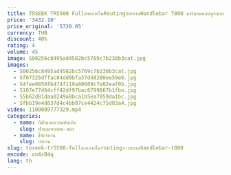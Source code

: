 ```yaml
---
title: TOSEEK TR5500 FullสายภายในRoutingจักรยานHandlebar T800 คาร์บอนแบบบูรณาการHandlebar Di2 จักรยานผู้ถือคอมพิวเตอร์
price: '3432.10'
price_original: '5720.05'
currency: THB
discount: 40%
rating: 4
volume: 45
image: S00256c8495ad4582bc5769c7b230b3cat.jpg
images:
  - S00256c8495ad4582bc5769c7b230b3cat.jpg
  - Sf07325dffac84dd0bfa37d48280ee59e6.jpg
  - S4fee0850fb474f119a80609c7e02eaf0b.jpg
  - S107e77d64cff42df97bac6799867b1fbo.jpg
  - S5b62d81daa0249a8bca1b5ea7059da1bc.jpg
  - Sfbb19e4d837d4c4bb87ce4424c75d83a4.jpg
video: 1100089777329.mp4
categories:
  - name: กีฬาและความบันเทิง
    slug: ฬาและความบ-นเท
  - name: ขี่จักรยาน
    slug: กรยาน
slug: toseek-tr5500-fullสายภายในroutingจ-กรยานhandlebar-t800
encode: on4zB4q
lang: th
---
```

  